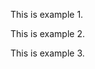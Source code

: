 <!--*
  block-1: first block
*-->

This is example 1.

<!--* block-2: second block *-->

This is example 2.

<!--* block-3: third block *-->

This is example 3.
